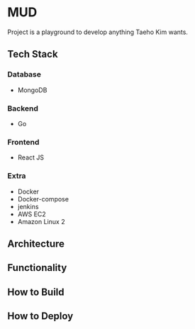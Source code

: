 # MUD
Project is a playground to develop anything Taeho Kim wants.

## Tech Stack
### Database
  * MongoDB

### Backend
  * Go

### Frontend
  * React JS

### Extra
  * Docker
  * Docker-compose
  * jenkins
  * AWS EC2
  * Amazon Linux 2

## Architecture

## Functionality

## How to Build

## How to Deploy
